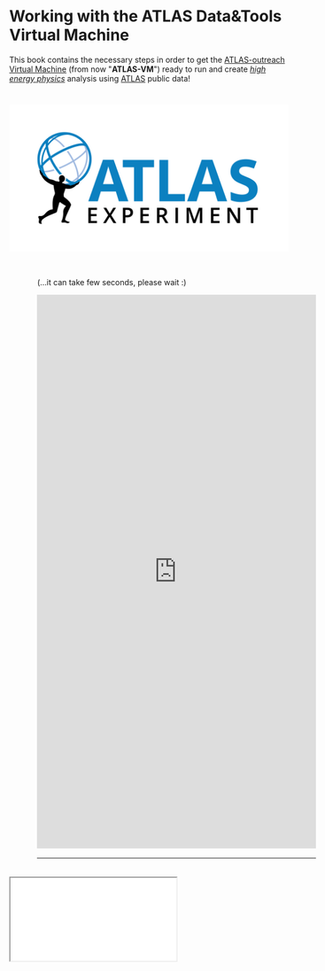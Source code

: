 
# Working with the ATLAS Data&Tools Virtual Machine

This book contains the necessary steps in order to get the [ATLAS-outreach Virtual Machine](http://atlasoutreach.web.cern.ch/atlasoutreach/extendedanalysis/) (from now "**ATLAS-VM**") ready to run and create [_high energy physics_](https://en.wikipedia.org/wiki/Particle_physics) analysis using [ATLAS](atlas.cern) public data!

# ![Image](./pictures/ATLAS-Logo-Ref-RGB-H.png)

<!---
<CENTER>
<img src="./pictures/ATLAS-Logo-Ref-RGB-H.png" width="200" />
</CENTER>

...lets do it!

# ![Image](./pictures/atlas-normal-logo-transparent.png) --->

<div style="width:100%; padding: 0.2cm 10% 0.5cm 10%; float:left; clear:both;">
  <p style="font-size:100%;">(...it can take few seconds, please wait :)</p>
  <iframe width="100%" height="1000px" src="http://opendata.atlas.cern/visualisations/CrossFilter/crossfilter.html" frameborder="0"></iframe>
  <hr>
</div>

<div class="intrinsic-container">
  <iframe src="//www.youtube.com/embed/KMYrIi_Mt8A" allowfullscreen></iframe>
</div>
